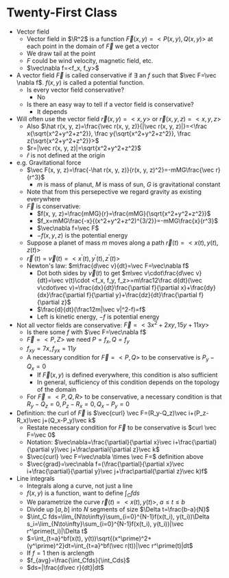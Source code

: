 # Twenty-First Class
* Vector field
  * Vector field in $\R^2$ is a function $\vec F(x, y)=<P(x, y), Q(x, y)>$ at each point in the domain of $\vec F$ we get a vector
  * We draw tail at the point
  * $F$ could be wind velocity, magnetic field, etc.
  * $\vec\nabla f=<f_x, f_y>$
* A vector field $\vec F$ is called conservative if $\exists$ an $f$ such that $\vec F=\vec \nabla f$. $f(x, y)$ is called a potential function. 
  * Is every vector field conservative? 
    * No
  * Is there an easy way to tell if a vector field is conservative? 
    * It depends
* Will often use the vector field $\vec r(x, y)=<x, y>$ or $\vec r(x, y, z)=<x, y, z>$
  * Also $\hat r(x, y, z)=\frac{\vec r(x, y, z)}{|\vec r(x, y, z)|}=<\frac x{\sqrt{x^2+y^2+z^2}}, \frac y{\sqrt{x^2+y^2+z^2}}, \frac z{\sqrt{x^2+y^2+z^2}}>$
  * $r=|\vec r(x, y, z)|=\sqrt{x^2+y^2+z^2}$
  * $\hat r$ is not defined at the origin
* e.g. Gravitational force
  * $\vec F(x, y, z)=\frac{-\hat r(x, y, z)}{r(x, y, z)^2}=-mMG\frac{\vec r}{r^3}$
    * $m$ is mass of planut, $M$ is mass of sun, $G$ is gravitational constant
  * Note that from this persepective we regard gravity as existing everywhere
  * $\vec F$ is conservative:
    * $f(x, y, z)=\frac{mMG}{r}=\frac{mMG}{\sqrt{x^2+y^2+z^2}}$
    * $f_x=mMG\frac{-x}{(x^2+y^2+z^2)^{3/2}}=-mMG\frac{x}{r^3}$
    * $\vec\nabla f=\vec F$
    * $-f(x, y, z)$ is the potential energy
  * Suppose a planet of mass $m$ moves along a path $\vec r(t)=<x(t), y(t), z(t)>$
  * $\vec r^\prime(t)=\vec v(t)=<x^\prime(t), y^\prime(t), z^\prime(t)>$
  * Newton's law: $m\frac{d\vec v}{dt}=\vec F=\vec\nabla f$
    * Dot both sides by $\vec v(t)$ to get $m\vec v\cdot\frac{d\vec v}{dt}=\vec v(t)\cdot <f_x, f_y, f_z>=m\frac12\frac d{dt}(\vec v\cdot\vec v)=\frac{dx}{dt}\frac{\partial f}{\partial x}+\frac{dy}{dx}\frac{\partial f}{\partial y}+\frac{dz}{dt}\frac{\partial f}{\partial z}$
    * $\frac{d}{dt}(\frac12m|\vec v|^2-f)=f$
    * Left is kinetic energy, $-f$ is potential energy
* Not all vector fields are conservative: $\vec F=<3x^2+2xy, 15y+11xy>$
  * Is there some $f$ with $\vec F=\vec\nabla f$
  * $\vec F=<P, Z>$ we need $P=f_x, Q=f_y$
  * $f_{xy}=7x, f_{yx}=11y$
  * A necessary condition for $\vec F=<P, Q>$ to be conservative is $P_y-Q_x=0$
    * If $\vec F(x, y)$ is defined everywhere, this condition is also sufficient
    * In general, sufficiency of this condition depends on the topology of the domain
  * For $\vec F=<P, Q, R>$ to be conservative, a necessary condition is that $R_y-Q_z=0, P_z-R_x=0, Q_x-P_y=0$
* Definition: the curl of $\vec F$ is $\vec{curl} \vec F=(R_y-Q_z)\vec i+(P_z-R_x)\vec j+(Q_x-P_y)\vec k$
  * Restate necessary condition for $\vec F$ to be conservative is $curl \vec F=\vec 0$
  * Notation: $\vec\nabla=\frac{\partial}{\partial x}\vec i+\frac{\partial}{\partial y}\vec j+\frac\partial{\partial z}\vec k$
  * $\vec{curl} \vec F=\vec\nabla \times \vec F=$ definition above
  * $\vec{grad}=\vec\nabla f=(\frac{\partial}{\partial x}\vec i+\frac{\partial}{\partial y}\vec j+\frac\partial{\partial z}\vec k)f$
* Line integrals
  * Integrals along a curve, not just a line
  * $f(x, y)$ is a function, want to define $\int_C fds$
  * We parametrize the curve $\vec r(t)=<x(t), y(t)>$, $a\leq t\leq b$
  * Divide up $[a, b]$ into $N$ segments of size $\Delta t=\frac{b-a}{N}$
  * $\int_C fds=\lim_{N\to\infty}\sum_{i=0}^{N-1}f(x(t_i), y(t_i))\Delta s_i=\lim_{N\to\infty}\sum_{i=0}^{N-1}f(x(t_i), y(t_i))|\vec r^\prime(t_i)|\Delta t$
  * $=\int_{t=a}^bf(x(t), y(t))\sqrt{(x^\prime)^2+(y^\prime)^2}dt=\int_{t=a}^bf(\vec r(t))|\vec r^\prime(t)|dt$
  * If $f=1$ then is arclength
  * $f_{avg}=\frac{\int_Cfds}{\int_Cds}$
  * $ds=|\frac{d\vec r}{dt}|dt$